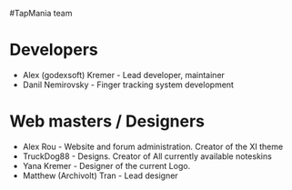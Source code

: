 #TapMania team

# Developers #

  * Alex (godexsoft) Kremer - Lead developer, maintainer
  * Danil Nemirovsky - Finger tracking system development

# Web masters / Designers #

  * Alex Rou - Website and forum administration. Creator of the XI theme
  * TruckDog88 - Designs. Creator of All currently available noteskins
  * Yana Kremer - Designer of the current Logo.
  * Matthew (Archivolt) Tran - Lead designer